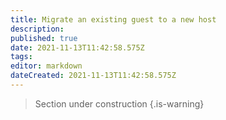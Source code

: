 ```yaml
---
title: Migrate an existing guest to a new host
description: 
published: true
date: 2021-11-13T11:42:58.575Z
tags: 
editor: markdown
dateCreated: 2021-11-13T11:42:58.575Z
---
```


> Section under construction
{.is-warning}
